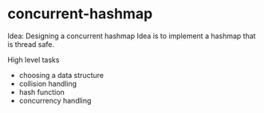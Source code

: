 # concurrent-hashmap

Idea: Designing a concurrent hashmap
Idea is to implement a hashmap that is thread safe. 

High level tasks

- choosing a data structure
- collision handling
- hash function
- concurrency handling
